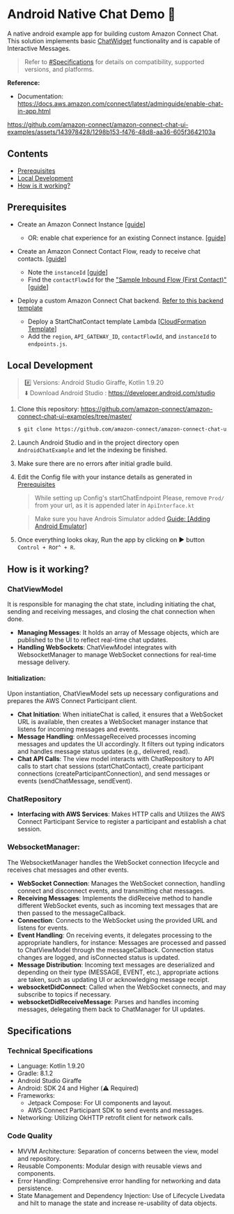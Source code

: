 # Android Native Chat Demo 📱

A native android example app for building custom Amazon Connect Chat. This solution implements basic [ChatWidget](https://docs.aws.amazon.com/connect/latest/adminguide/add-chat-to-website.html) functionality and is capable of Interactive Messages.

> Refer to [#Specifications](#speficications) for details on compatibility, supported versions, and platforms.

**Reference:**

- Documentation: https://docs.aws.amazon.com/connect/latest/adminguide/enable-chat-in-app.html

https://github.com/amazon-connect/amazon-connect-chat-ui-examples/assets/143978428/1298b153-f476-48d8-aa36-605f3642103a

## Contents

- [Prerequisites](#prerequisites)
- [Local Development](#local-development)
- [How is it working?](#how-is-it-working)


## Prerequisites

- Create an Amazon Connect Instance [[guide](https://docs.aws.amazon.com/connect/latest/adminguide/amazon-connect-instances.html)]
    - OR: enable chat experience for an existing Connect instance. [[guide](../README.md#enabling-chat-in-an-existing-amazon-connect-contact-center)]

- Create an Amazon Connect Contact Flow, ready to receive chat contacts. [[guide](https://docs.aws.amazon.com/connect/latest/adminguide/chat.html)]

    - Note the `instanceId` [[guide](https://docs.aws.amazon.com/connect/latest/adminguide/find-instance-arn.html)]
    - Find the `contactFlowId` for the ["Sample Inbound Flow (First Contact)"](https://docs.aws.amazon.com/connect/latest/adminguide/sample-inbound-flow.html) [[guide](https://docs.aws.amazon.com/connect/latest/adminguide/find-contact-flow-id.html)]

- Deploy a custom Amazon Connect Chat backend. [Refer to this backend template](../cloudformationTemplates/startChatContactAPI/README.md)

    - Deploy a StartChatContact template Lambda [[CloudFormation Template](https://github.com/amazon-connect/amazon-connect-chat-ui-examples/tree/master/cloudformationTemplates/startChatContactAPI)]
    - Add the `region`, `API_GATEWAY_ID`, `contactFlowId`, and `instanceId` to `endpoints.js`.


## Local Development

> #️⃣ Versions: Android Studio Giraffe, Kotlin 1.9.20
<br>⬇️ Download Android Studio : https://developer.android.com/studio

1. Clone this repository: https://github.com/amazon-connect/amazon-connect-chat-ui-examples/tree/master/
    ```sh
    $ git clone https://github.com/amazon-connect/amazon-connect-chat-ui-examples.git
    ```
2. Launch Android Studio and in the project directory open `AndroidChatExample` and let the indexing be finished.
3. Make sure there are no errors after initial gradle build.
4. Edit the Config file with your instance details as generated in [Prerequisites](#prerequisites)
    > While setting up Config's startChatEndpoint Please, remove `Prod/` from your url, as it is appended later in `ApiInterface.kt`

   > Make sure you have Androis Simulator added [Guide: [Adding Android Emulator]](https://developer.android.com/studio/run/managing-avds)

5. Once everything looks okay, Run the app by clicking on ▶️ button `Control + R`or`^ + R`.

## How is it working?

### ChatViewModel
It is responsible for managing the chat state, including initiating the chat, sending and receiving messages, and closing the chat connection when done.

- **Managing Messages**: It holds an array of Message objects, which are published to the UI to reflect real-time chat updates.
- **Handling WebSockets**: ChatViewModel integrates with WebsocketManager to manage WebSocket connections for real-time message delivery.

#### Initialization:
Upon instantiation, ChatViewModel sets up necessary configurations and prepares the AWS Connect Participant client.
- **Chat Initiation**:
  When initiateChat is called, it ensures that a WebSocket URL is available, then creates a WebSocket manager instance that listens for incoming messages and events.
- **Message Handling**:
  onMessageReceived processes incoming messages and updates the UI accordingly. It filters out typing indicators and handles message status updates (e.g., delivered, read).
- **Chat API Calls**:
  The view model interacts with ChatRepository to API calls to start chat sessions (startChatContact), create participant connections (createParticipantConnection), and send messages or events (sendChatMessage, sendEvent).

### ChatRepository
- **Interfacing with AWS Services**: Makes HTTP calls and Utilizes the AWS Connect Participant Service to register a participant and establish a chat session.

### WebsocketManager:
The WebsocketManager handles the WebSocket connection lifecycle and receives chat messages and other events.

- **WebSocket Connection**:
  Manages the WebSocket connection, handling connect and disconnect events, and transmitting chat messages.
- **Receiving Messages**:
  Implements the didReceive method to handle different WebSocket events, such as incoming text messages that are then passed to the messageCallback.
- **Connection**:
  Connects to the WebSocket using the provided URL and listens for events.
- **Event Handling**:
  On receiving events, it delegates processing to the appropriate handlers, for instance:
  Messages are processed and passed to ChatViewModel through the messageCallback.
  Connection status changes are logged, and isConnected status is updated.
- **Message Distribution**:
  Incoming text messages are deserialized and depending on their type (MESSAGE, EVENT, etc.), appropriate actions are taken, such as updating UI or acknowledging message receipt.
- **websocketDidConnect**: Called when the WebSocket connects, and may subscribe to topics if necessary.
- **websocketDidReceiveMessage**: Parses and handles incoming messages, delegating them back to ChatManager for UI updates.

## Specifications

### Technical Specifications

- Language: Kotlin 1.9.20
- Gradle: 8.1.2
- Android Studio Giraffe
- Android: SDK 24 and Higher (⚠️ Required)
- Frameworks:
    - Jetpack Compose: For UI components and layout.
    - AWS Connect Participant SDK to send events and messages.
- Networking: Utilizing OkHTTP retrofit client for network calls.

### Code Quality

- MVVM Architecture: Separation of concerns between the view, model and repository.
- Reusable Components: Modular design with reusable views and components.
- Error Handling: Comprehensive error handling for networking and data persistence.
- State Management and Dependency Injection: Use of Lifecycle Livedata and hilt to manage the state and increase re-usability of data objects.
